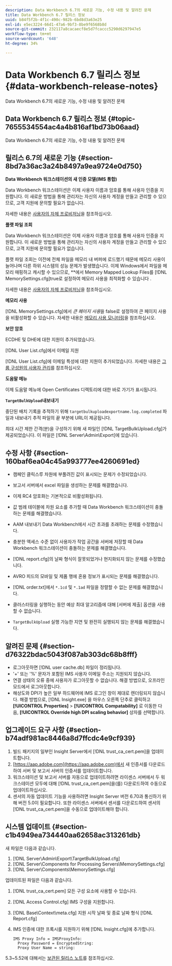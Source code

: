 ```yaml
---
description: Data Workbench 6.7의 새로운 기능, 수정 내용 및 알려진 문제
title: Data Workbench 6.7 릴리스 정보
uuid: b84f5f2b-4f1c-490c-982b-6bd8d3a63e25
exl-id: e5ec3224-66d1-47a6-9bf3-8be9f6568b8d
source-git-commit: 232117a8cacaecf8e5d7fcaccc5290d6297947e5
workflow-type: tm+mt
source-wordcount: '648'
ht-degree: 34%

---
```


# Data Workbench 6.7 릴리스 정보{#data-workbench-release-notes}

Data Workbench 6.7의 새로운 기능, 수정 내용 및 알려진 문제

## Data Workbench 6.7 릴리스 정보 {#topic-7655534554ac4a4b816af1bd73b06aad}

Data Workbench 6.7의 새로운 기능, 수정 내용 및 알려진 문제

## 릴리스 6.7의 새로운 기능 {#section-8bd7a36ac3a24b8497a9ea9724e0d750}

**Data Workbench 워크스테이션의 새 인증 모델(IMS 통합)**

Data Workbench 워크스테이션은 이제 사용자 이름과 암호를 통해 사용자 인증을 지원합니다. 이 새로운 방법을 통해 관리자는 자신의 사용자 계정을 만들고 관리할 수 있으므로, 고객 지원에 문의할 필요가 없습니다.

자세한 내용은 [사용자의 자체 프로비저닝](https://experienceleague.adobe.com/docs/data-workbench/using/client/c-self-provisioning-users.html)을 참조하십시오.

**플랫 파일 조회**

Data Workbench 워크스테이션은 이제 사용자 이름과 암호를 통해 사용자 인증을 지원합니다. 이 새로운 방법을 통해 관리자는 자신의 사용자 계정을 만들고 관리할 수 있으므로, 고객 지원에 문의할 필요가 없습니다.

플랫 파일 조회는 이전에 전체 파일을 메모리 내 버퍼에 로드했기 때문에 메모리 사용이 늘어나며 다른 하위 시스템의 성능 문제가 발생했습니다. 이제 Windows에서 파일을 메모리 매핑하고 캐시할 수 있으므로, **&#x200B;에서 Memory Mapped Lookup Files를 [!DNL MemorySettings.cfg]true로 설정하여 메모리 사용을 최적화할 수 있습니다 .

자세한 내용은 [사용자의 자체 프로비저닝](https://experienceleague.adobe.com/docs/data-workbench/using/client/c-self-provisioning-users.html)을 참조하십시오.

**메모리 사용**

[!DNL MemorySettings.cfg]에서 *큰 페이지 사용*&#x200B;을 false로 설정하여 큰 페이지 사용을 비활성화할 수 있습니다. 자세한 내용은 [메모리 사용 모니터링](https://experienceleague.adobe.com/docs/data-workbench/using/server-admin-install/admin-dwb-server/t-mntr-mry-usg.html)을 참조하십시오.

**보안 암호**

ECDHE 및 DHE에 대한 지원이 추가되었습니다.

[!DNL User List.cfg]에서 이메일 지원

[!DNL User List.cfg]에 이메일 특성에 대한 지원이 추가되었습니다. 자세한 내용은 [그룹 구성원의 사용자 관리](https://docs.adobe.com/help/en/data-workbench/using/server-admin-install/admin-dwb-server/access-control/dwb-self-admin-member-access.html)를 참조하십시오.

**도움말 메뉴**

이제 도움말 메뉴에 Open Certificates 디렉토리에 대한 바로 가기가 표시됩니다.

**`TargetBulkUpload`내보내기**

중단된 배치 기록을 추적하기 위해 `targetbulkuploadexportname.log.completed` 파일과 내보내기 추적 파일의 끝 부분에 URL이 제공됩니다.

최대 시간 제한 간격(분)을 구성하기 위해 새 파일인 [!DNL TargetBulkUpload.cfg]가 제공되었습니다. 이 파일은 [!DNL Server\Admin\Export\]에 있습니다.

## 수정 사항 {#section-160baf6ea04c45a993777ee4260691ed}

* 캠페인 클릭스루 차원에 부풀려진 값이 표시되는 문제가 수정되었습니다.
* 보고서 서버에서 excel 파일을 생성하는 문제를 해결했습니다.
* 이제 RC4 암호화는 기본적으로 비활성화됩니다.
* 값 범례 테이블에 차원 요소를 추가할 때 Data Workbench 워크스테이션이 충돌하는 문제를 해결했습니다.
* AAM 내보내기 Data Workbench에서 시간 초과를 초래하는 문제를 수정했습니다.
* 충분한 액세스 수준 없이 사용자가 작업 공간을 서버에 저장할 때 Data Workbench 워크스테이션이 충돌하는 문제를 해결했습니다.
* [!DNL report.cfg]의 날짜 형식이 잘못되었거나 현지화되지 않는 문제를 수정했습니다.
* AVRO 피드의 모바일 및 제품 행에 혼용 정보가 표시되는 문제를 해결했습니다.
* [!DNL order.txt]에서 `*.1cd` 및 `*.1ad` 파일을 정렬할 수 없는 문제를 해결했습니다.

* 클러스터링을 실행하는 동안 예상 최대 알고리즘에 대해 [서버에 제출] 옵션을 사용할 수 없습니다.
* `TargetBulkUpload` 실행 가능한 지연 및 완전히 실행되지 않는 문제를 해결했습니다.

## 알려진 문제 {#section-d76322bdac5043f087ab303dc68b8fff}

* 로그아웃하면 [!DNL user cache.db] 파일이 정리됩니다.
* &#39;+&#39; 또는 &#39;%&#39; 문자가 포함된 IMS 사용자 이메일 주소는 지원되지 않습니다.
* 연결 상태의 오류 중에 사용자가 로그아웃할 수 없습니다. 해결 방법으로, 오프라인 모드에서 로그아웃합니다.
* 해상도와 DPI가 높은 일부 하드웨어에 IMS 로그인 창이 제대로 렌더링되지 않습니다. 해결 방법으로, [!DNL Insight.exe] 을 마우스 오른쪽 단추로 클릭하고 **[!UICONTROL Properties]** > **[!UICONTROL Compatability]** 로 이동한 다음, **[!UICONTROL Override high DPI scaling behavior]** 상자를 선택합니다.

## 업그레이드 요구 사항 {#section-b74adf981ac8446a8d7ffcdc4e9cf939}

1. 빌드 패키지의 일부인 Insight Server에서 [!DNL trust_ca_cert.pem]을 업데이트합니다.
1. [https://aap.adobe.com](https://aap.adobe.com)에서 새 인증서를 다운로드하여 서버 및 보고서 서버의 인증서를 업데이트합니다.
1. 워크스테이션 및 보고서 서버를 자동으로 업데이트하려면 라이센스 서버에서 두 워크스테이션 모두에 대해 [!DNL trust_ca_cert.pem]을(를) 다운로드하여 수동으로 업데이트하십시오.
1. 센서의 자동 업데이트 기능을 사용하려면 Insight Server 버전 6.70과 통신하기 위해 버전 5.0이 필요합니다. 또한 라이센스 서버에서 센서를 다운로드하여 센서의 [!DNL trust_ca_cert.pem]을 수동으로 업데이트해야 합니다.

## 시스템 업데이트 {#section-c1b4949ea734440aa62658ac313261db}

새 파일은 다음과 같습니다.

1. [!DNL Server\Admin\Export\TargetBulkUpload.cfg]
1. [!DNL Server\Components for Processing Servers\MemorySettings.cfg]
1. [!DNL Server\Components\MemorySettings.cfg]

업데이트된 파일은 다음과 같습니다.

1. [!DNL trust_ca_cert.pem] 모든 구성 요소에 사용할 수 있습니다.
1. [!DNL Access Control.cfg] IMS 구성을 지원합니다.
1. [!DNL Base\Context\meta.cfg] 지원 시작 날짜 및 종료 날짜 형식  [!DNL Report.cfg]

1. IMS 인증에 대한 프록시를 지원하기 위해 [!DNL Insight.cfg]에 추가합니다.

   ```
   IMS Proxy Info = IMSProxyInfo: 
     Proxy Password = EncryptedString:
     Proxy User Name = string:
   ```

5.3~5.52에 대해서는 [보관된 릴리스 노트](https://experienceleague.adobe.com/docs/data-workbench/using/release-notes/release-notes.html)를 참조하십시오.

